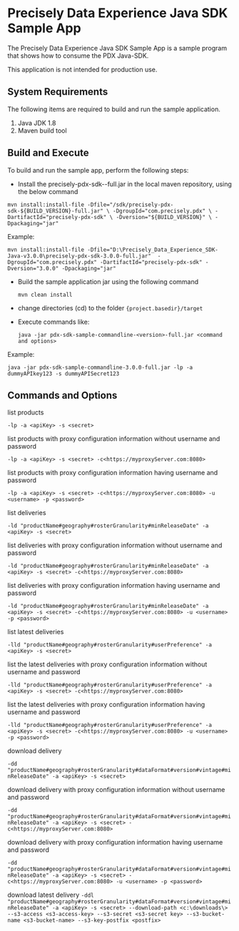 # Precisely Data Experience Java SDK Sample App

The Precisely Data Experience Java SDK Sample App is a sample program that shows how to consume the PDX Java-SDK.

This application is not intended for production use.

## System Requirements
The following items are required to build and run the sample application.
1. Java JDK 1.8
2. Maven build tool

## Build and Execute

To build and run the sample app, perform the following steps:
- Install the precisely-pdx-sdk-<version>-full.jar in the local maven repository, using the below command

`mvn install:install-file -Dfile="/sdk/precisely-pdx-sdk-${BUILD_VERSION}-full.jar" \
-DgroupId="com.precisely.pdx" \
-DartifactId="precisely-pdx-sdk" \
-Dversion="${BUILD_VERSION}" \
-Dpackaging="jar"`

Example: 

`mvn install:install-file -Dfile="D:\Precisely_Data_Experience_SDK-Java-v3.0.0\precisely-pdx-sdk-3.0.0-full.jar" 
-DgroupId="com.precisely.pdx" -DartifactId="precisely-pdx-sdk" -Dversion="3.0.0" -Dpackaging="jar"`

- Build the sample application jar using the following command

    `mvn clean install`
- change directories (cd) to the folder `{project.basedir}/target`
- Execute commands like:

   `java -jar pdx-sdk-sample-commandline-<version>-full.jar <command and options>`

Example: 

`java -jar pdx-sdk-sample-commandline-3.0.0-full.jar -lp -a dummyAPIkey123 -s dummyAPISecret123`

## Commands and Options

list products

`-lp -a <apiKey> -s <secret>`

list products with proxy configuration information without username and password

`-lp -a <apiKey> -s <secret> -c<https://myproxyServer.com:8080>`

list products with proxy configuration information having username and password

`-lp -a <apiKey> -s <secret> -c<https://myproxyServer.com:8080> -u <username> -p <password>`

list deliveries

`-ld "productName#geography#rosterGranularity#minReleaseDate" -a <apiKey> -s <secret>`

list deliveries with proxy configuration information without username and password

`-ld "productName#geography#rosterGranularity#minReleaseDate" -a <apiKey> -s <secret> -c<https://myproxyServer.com:8080>`

list deliveries with proxy configuration information having username and password

`-ld "productName#geography#rosterGranularity#minReleaseDate" -a <apiKey> -s <secret> -c<https://myproxyServer.com:8080> -u <username> -p <password>`

list latest deliveries

`-lld "productName#geography#rosterGranularity#userPreference" -a <apiKey> -s <secret>`

list the latest deliveries with proxy configuration information without username and password

`-lld "productName#geography#rosterGranularity#userPreference" -a <apiKey> -s <secret> -c<https://myproxyServer.com:8080>`

list the latest deliveries with proxy configuration information having username and password

`-lld "productName#geography#rosterGranularity#userPreference" -a <apiKey> -s <secret> -c<https://myproxyServer.com:8080> -u <username> -p <password>`

download delivery

`-dd "productName#geography#rosterGranularity#dataFormat#version#vintage#minReleaseDate" -a <apiKey> -s <secret>`

download delivery with proxy configuration information without username and password

`-dd "productName#geography#rosterGranularity#dataFormat#version#vintage#minReleaseDate" -a <apiKey> -s <secret> -c<https://myproxyServer.com:8080>`

download delivery with proxy configuration information having username and password

`-dd "productName#geography#rosterGranularity#dataFormat#version#vintage#minReleaseDate" -a <apiKey> -s <secret> -c<https://myproxyServer.com:8080> -u <username> -p <password>`

download latest delivery
`-ddl "productName#geography#rosterGranularity#dataFormat#version#vintage#minReleaseDate" -a <apiKey> -s <secret> --download-path <c:\downloads\> --s3-access <s3-access-key> --s3-secret <s3-secret key> --s3-bucket-name <s3-bucket-name> --s3-key-postfix <postfix>`